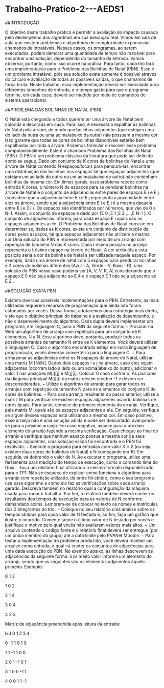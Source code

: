 # Trabalho-Pratico-2---AEDS1
##INTRODUÇÃO

O objetivo deste trabalho prático é permitir a avaliação do impacto causado pelo desempenho
dos algoritmos em sua execução real. Vimos em sala de aula que existem problemas e
algoritmos de complexidade exponencial, chamados de intratáveis. Nesses casos, os
programas, ao serem executados, podem demorar uma quantidade de tempo não razoável
para encontrar uma solução, dependendo do tamanho da entrada. Vamos observar, portanto,
como isso ocorre na prática.
Para tanto, cada trio fará uma implementação para o Problema das Bolinhas de Natal (PBN).
Esse é um problema intratável, pois sua solução exata somente é possível através do cálculo e
avaliação de todas as possíveis saídas, o que chamamos de força bruta. Neste trabalho, essa
implementação deverá ser executada para diferentes tamanhos de entrada, e o tempo gasto
para que o programa termine, em cada caso, deverá ser medido por meio de comandos do
sistema operacional.

##PROBLEMA DAS BOLINHAS DE NATAL (PBN)

O Natal está chegando e todos querem ter uma árvore de Natal bem colorida e decorada em
casa. Para isso, é necessário espalhar as bolinhas de Natal pela árvore, de modo que bolinhas
adjacentes (que estejam uma do lado da outra ou uma acima/abaixo da outra) não possuam a
mesma cor. Isso garante que todas as cores de bolinhas disponíveis estarão bem espalhadas
por toda a árvore. Podemos formular e resolver esse problema computacionalmente. Este é o
chamado Problema das Bolinhas de Natal (PBN).
O PBN é um problema clássico da literatura que pode ser definido como se segue. Dado um
conjunto de K cores de bolinhas de Natal e uma árvore de Natal contendo N espaços/locais
para pendurá-las, encontrar uma distribuição das bolinhas nos espaços tal que espaços
adjacentes (que estejam um ao lado do outro ou um acima/abaixo do outro) não contenham
bolinhas da mesma cor.
Em linhas gerais, esse problema recebe como entrada K cores, o número N de espaços para se
pendurar bolinhas na árvore de Natal e o conjunto de adjacências entre pares de espaços E i e E j
(considere que a adjacência entre E i e E j representa a proximidade entre eles na árvore, sendo
que a adjacência entre E i e E j é a mesma daquela entre E j e E i ). Os espaços são identificados por
números, que vão de 0 a N-1. Assim, o conjunto de espaços é dado por {E 0 ,E 1 ,E 2 ,...,E N-1 }. O
conjunto de adjacências informa, para cada espaço E i quais são os espaços adjacentes a ele.
O Problema das Bolinhas de Natal consiste em determinar se, dadas as K cores, existe um
conjunto de distribuição de cores pelos espaços, tal que espaços adjacentes não utilizem a
mesma cor.Uma solução do PBN é representada por meio de um arranjo com repetição de tamanho N das
K cores. Cada i-ésima posição no arranjo representa o i-ésimo espaço na árvore de Natal. A cor
atribuída à esta posição seria a cor da bolinha de Natal a ser utilizada naquele espaço. Por
exemplo, dada uma árvore de natal com 5 espaços para pendurar bolinhas e 3 cores de
bolinhas diferentes (Azul - A, Verde - V, Roxo - R), uma solução do PBN nesse caso poderia ser
[A, V, V, R, A] considerando que o espaço E 0 não seja adjacente ao E 4 e o espaço E 1 não seja
adjacente ao E 2 .

##SOLUÇÃO EXATA PBN

Existem diversas possíveis implementações para o PBN. Entretanto, as mais utilizadas
requerem recursos de programação que ainda não foram estudados por vocês. Dessa forma,
adotaremos uma estratégia mais direta, visto que o objetivo principal do trabalho é a avaliação
de desempenho, e não o desenvolvimento do algoritmo. Cada dupla deverá implementar um
programa, em linguagem C, para o PBN da seguinte forma:
− Procurar na Web um algoritmo de arranjo com repetição para um conjunto de K
elementos, N a N. Esse algoritmo deve, portanto, produzir todos os possíveis arranjos
de tamanho N entre os K elementos. Você deverá utilizar a linguagem C. Caso o
algoritmo encontrado esteja em outra linguagem de programação, vocês deverão
convertê-lo para a linguagem C.
− Para armazenar as adjacências entre os N espaços da árvore de Natal, utilizar uma
matriz M [NxN]. Dados dois espaços i e j na árvore, caso eles sejam adjacentes
(ocorram lado a lado ou um acima/abaixo do outro), adicionar o valor 1 nas posições
M[i][j] e M[j][i]. Colocar 0 caso contrário. As posições da diagonal principal M[i][i] da
matriz devem receber -1 e devem ser desconsideradas.
− Utilize o algoritmo de arranjo para gerar todos os arranjos com repetição de tamanho
N para os elementos do conjunto K de cores de bolinhas.
− Para cada arranjo resultante do passo anterior, utilize a matriz M para verificar se
existem espaços adjacentes usando bolinhas de cores iguais. Para tanto, comece do
primeiro elemento do arranjo. Verifique, pela matriz M, quais são os espaços
adjacentes a ele. Em seguida, verifique se algum desses espaços está utilizando a
mesma cor. Em caso positivo, esse arranjo não é uma solução válida e pode ser
descartado, avançando-se para o próximo arranjo. Em caso negativo, avance para o
próximo elemento do arranjo fazendo a mesma verificação. Caso chegue ao final do
arranjo e verifique que nenhum espaço possua a mesma cor de seus espaços
adjacentes, uma solução válida foi encontrada e o PBN foi resolvido.
− Execute o programa para entradas com valor K = 2 (ou seja, existem duas cores de
bolinhas de Natal) e N começando em 10. Em seguida, vá dobrando o valor de N. Ao
executar o programa, utilize uma ferramenta para medição do tempo de execução,
como o comando time do Unix.− Faça um relatório final utilizando o mesmo formato disponibilizado para o TP1. Não se
esqueça de explicar como funciona o algoritmo para arranjo com repetição utilizado,
de onde foi obtido, como o seu programa usa esse algoritmo e como ele faz as
verificações sobre cada arranjo gerado. Descreva também no relatório qual a
configuração da máquina usada para rodar o trabalho. Por fim, o relatório também
deverá conter os resultados dos tempos de execução para os valores de N conforme
demandado acima. Lembrem-se de colocar no texto os nomes e matrículas dos 3
integrantes do trio.
− Coloque no seu relatório uma análise sobre os tempos obtidos para cada valor de N
testado e, ao fim, faça um gráfico que ilustre o ocorrido. Comente sobre o último valor
de N testado por vocês e justifique o motivo pelo qual vocês não avaliaram valores
mais altos.
− Um arquivo contendo o código fonte e o relatório final deverá ser entregue (por um
único membro do grupo) até a data limite pelo PVANet Moodle.
− Para testar a implementação do problema produzido, você deverá receber um arquivo
como entrada, o qual irá conter os conjuntos de adjacências para uma dada execução
do PBN. No exemplo abaixo, as linhas descrevem as adjacências da seguinte forma: o
primeiro valor informa um elemento do arranjo, sendo que os seguintes são os
elementos adjacentes àquele primeiro. Exemplo:

0  1  3

1  0  2

2  1  4

3  0  4

4  2  3

Matriz de adjacência preenchida após leitura da entrada:

IxJ  0   1   2   3   4 

0   -1   1   0   1   0

1    1  -1   1   0   0

2    0   1  -1   0   1

3    1   0   0  -1   1

4    0   0   1   1  -1
